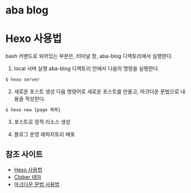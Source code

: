 # aba blog

# Hexo 사용법
bash 커맨드로 되어있는 부분은, 터미널 창, aba-blog 디렉토리에서 실행한다.

1. local 서버 실행
aba-blog 디렉토리 안에서 다음의 명령을 실행한다.
```bash
$ hexo server
```

2. 새로운 포스트 생성
다음 명령어로 새로운 포스트를 만들고, 마크다운 문법으로 내용을 작성한다.
```bash
$ hexo new {page 제목}
```

3. 포스트로 정적 리소스 생성

4. 블로그 운영 레파지토리 배포

## 참조 사이트
* [Hexo 사용법](https://www.holaxprogramming.com/2017/04/16/github-page-and-hexo/)
* [Clober 테마](https://github.com/esappear/hexo-theme-clover)
* [마크다운 문법 사용법](https://gist.github.com/ihoneymon/652be052a0727ad59601)
